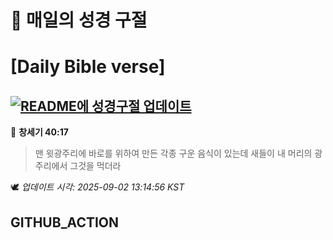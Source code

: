# 🙏 매일의 성경 구절
# [Daily Bible verse]
## [![README에 성경구절 업데이트](https://github.com/DONGSUKA/first_test/actions/workflows/update-readme-bible.yml/badge.svg)](https://github.com/DONGSUKA/first_test/actions/workflows/update-readme-bible.yml)
<!-- START_BIBLE_VERSE -->
📖 **창세기 40:17**
> 맨 윗광주리에 바로를 위하여 만든 각종 구운 음식이 있는데 새들이 내 머리의 광주리에서 그것을 먹더라

🕊️ _업데이트 시각: 2025-09-02 13:14:56 KST_
  <!-- END_BIBLE_VERSE -->
## GITHUB_ACTION
